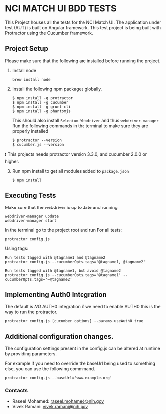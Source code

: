# NCI MATCH UI BDD TESTS

This Project houses all the tests for the NCI Match UI. The application under test (AUT) is built on Angular framework. This test project is being built with Protractor using the Cucumber framework. 

## Project Setup
Please make sure that the following are installed before running the project. 

1. Install node

   ```
   brew install node
   ```

2. Install the following npm packages globally.

   ```
   $ npm install -g protractor
   $ npm install -g cucumber
   $ npm install -g grunt-cli
   $ npm install -g phantomjs
   ```

   This should also install `Selenium Webdriver` and thus `webdriver-manager`
   Run the following commands in the terminal to make sure they are properly installed
    
   ```
   $ protractor --version
   $ cucumber.js --version
   ```

:exclamation: This projects needs protractor version 3.3.0, and cucumber 2.0.0 or higher.
  
3. Run npm install to get all modules added to `package.json`
   ```
   $ npm install
   ```

## Executing Tests
Make sure that the webdriver is up to date and running
```
webdriver-manager update
webdriver-manager start
```

In the terminal go to the project root and run
For all tests:
```
protractor config.js
```
Using tags:
```
Run tests tagged with @tagname1 and @tagname2
protractor config.js --cucumberOpts.tags='@tagname1, @tagname2'

Run tests tagged with @tagname1, but avoid @tagname2
protractor config.js --cucumberOpts.tags='@tagname1' --cucumberOpts.tags='~@tagname2' 
```

## Implementing Auth0 Integration
The default is *NO* AUTH0 integration
if we need to enable AUTH0 this is the way to run the protractor. 
```
protractor config.js [cucumber options] --params.useAuth0 true
```

## Additional configuration changes. 
The configuration settings present in the config.js can be altered at runtime by providing parameters. 

For example if you need to override the baseUrl being used to something else, you can use the following commmand.
 ```
 protractor config.js --baseUrl='www.example.org'
 ```

### Contacts
- Raseel Mohamed: raseel.mohamed@nih.gov
- Vivek Ramani: vivek.ramani@nih.gov
